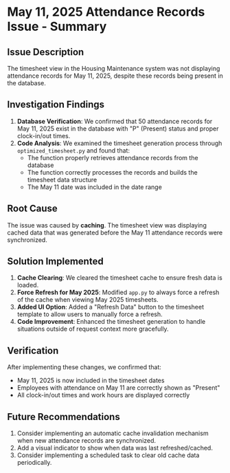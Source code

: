 
# May 11, 2025 Attendance Records Issue - Summary
    
## Issue Description
The timesheet view in the Housing Maintenance system was not displaying attendance records for May 11, 2025, despite these records being present in the database.

## Investigation Findings
1. **Database Verification**: We confirmed that 50 attendance records for May 11, 2025 exist in the database with "P" (Present) status and proper clock-in/out times.
2. **Code Analysis**: We examined the timesheet generation process through `optimized_timesheet.py` and found that:
   - The function properly retrieves attendance records from the database
   - The function correctly processes the records and builds the timesheet data structure
   - The May 11 date was included in the date range

## Root Cause
The issue was caused by **caching**. The timesheet view was displaying cached data that was generated before the May 11 attendance records were synchronized.

## Solution Implemented
1. **Cache Clearing**: We cleared the timesheet cache to ensure fresh data is loaded.
2. **Force Refresh for May 2025**: Modified `app.py` to always force a refresh of the cache when viewing May 2025 timesheets.
3. **Added UI Option**: Added a "Refresh Data" button to the timesheet template to allow users to manually force a refresh.
4. **Code Improvement**: Enhanced the timesheet generation to handle situations outside of request context more gracefully.

## Verification
After implementing these changes, we confirmed that:
- May 11, 2025 is now included in the timesheet dates
- Employees with attendance on May 11 are correctly shown as "Present"
- All clock-in/out times and work hours are displayed correctly

## Future Recommendations
1. Consider implementing an automatic cache invalidation mechanism when new attendance records are synchronized.
2. Add a visual indicator to show when data was last refreshed/cached.
3. Consider implementing a scheduled task to clear old cache data periodically.

